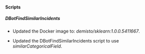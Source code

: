 
#### Scripts
<!--
##### New: SearchSimilarIssues

Added the **SearchSimilarIssues** script, which identifies and retrieves issues similar to a specified issue based on selected similarity fields.
-->

##### DBotFindSimilarIncidents
- Updated the Docker image to: *demisto/sklearn:1.0.0.5411667*.

- Updated the DBotFindSimilarIncidents script to use *similarCategoricalField*.
